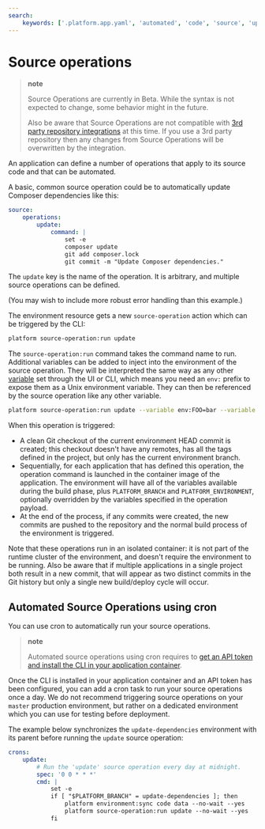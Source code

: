 ```yaml
---
search:
    keywords: ['.platform.app.yaml', 'automated', 'code', 'source', 'update', 'operation', 'dependencies', 'auto']
---
```


# Source operations

> **note**
>
> Source Operations are currently in Beta.  While the syntax is not expected to change, some behavior might in the future.
>
> Also be aware that Source Operations are not compatible with [3rd party repository integrations](/administration/integrations.md) at this time. If you use a 3rd party repository then any changes from Source Operations will be overwritten by the integration.

An application can define a number of operations that apply to its source code and that can be automated.

A basic, common source operation could be to automatically update Composer dependencies like this:

```yaml
source:
    operations:
        update:
            command: |
                set -e
                composer update
                git add composer.lock
                git commit -m "Update Composer dependencies."
```

The `update` key is the name of the operation. It is arbitrary, and multiple source operations can be defined.

(You may wish to include more robust error handling than this example.)

The environment resource gets a new `source-operation` action which can be triggered by the CLI:

```bash
platform source-operation:run update
```

The `source-operation:run` command takes the command name to run. Additional variables can be added to inject into the environment of the source operation.  They will be interpreted the same way as any other [variable](/development/variables.md) set through the UI or CLI, which means you need an `env:` prefix to expose them as a Unix environment variable.  They can then be referenced by the source operation like any other variable.

```bash
platform source-operation:run update --variable env:FOO=bar --variable env:BAZ=beep
```

When this operation is triggered:

* A clean Git checkout of the current environment HEAD commit is created; this checkout doesn't have any remotes, has all the tags defined in the project, but only has the current environment branch.
* Sequentially, for each application that has defined this operation, the operation command is launched in the container image of the application.  The environment will have all of the variables available during the build phase, plus `PLATFORM_BRANCH` and `PLATFORM_ENVIRONMENT`, optionally overridden by the variables specified in the operation payload.
* At the end of the process, if any commits were created, the new commits are pushed to the repository and the normal build process of the environment is triggered.

Note that these operations run in an isolated container: it is not part of the runtime cluster of the environment, and doesn't require the environment to be running.  Also be aware that if multiple applications in a single project both result in a new commit, that will appear as two distinct commits in the Git history but only a single new build/deploy cycle will occur.

## Automated Source Operations using cron

You can use cron to automatically run your source operations.

> **note**
>
> Automated source operations using cron requires to [get an API token and install the CLI in your application container](/development/cli/api-tokens.md).

Once the CLI is installed in your application container and an API token has been configured, you can add a cron task to run your source operations once a day. We do not recommend triggering source operations on your `master` production environment, but rather on a dedicated environment which you can use for testing before deployment.

The example below synchronizes the `update-dependencies` environment with its parent before running the `update` source operation:

```yaml
crons:
    update:
        # Run the 'update' source operation every day at midnight.
        spec: '0 0 * * *'
        cmd: |
            set -e
            if [ "$PLATFORM_BRANCH" = update-dependencies ]; then
                platform environment:sync code data --no-wait --yes
                platform source-operation:run update --no-wait --yes
            fi
```
